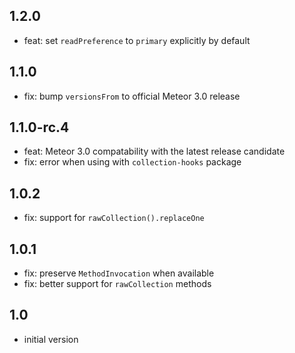 ## 1.2.0
* feat: set `readPreference` to `primary` explicitly by default

## 1.1.0
* fix: bump `versionsFrom` to official Meteor 3.0 release

## 1.1.0-rc.4
* feat: Meteor 3.0 compatability with the latest release candidate
* fix: error when using with `collection-hooks` package

## 1.0.2
* fix: support for `rawCollection().replaceOne`

## 1.0.1
* fix: preserve `MethodInvocation` when available
* fix: better support for `rawCollection` methods

## 1.0
* initial version

